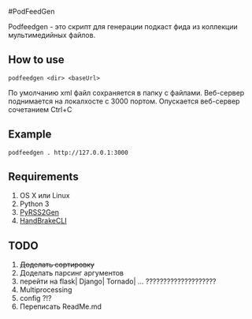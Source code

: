 #PodFeedGen

Podfeedgen - это скрипт для генерации подкаст фида из коллекции мультимедийных файлов.

## How to use
	podfeedgen <dir> <baseUrl>
По умолчанию xml файл сохраняется в папку c файлами.
 Веб-сервер поднимается на локалхосте с 3000 портом. Опускается веб-сервер сочетанием Ctrl+C  
## Example
	podfeedgen . http://127.0.0.1:3000
	
## Requirements
1. OS X или Linux
2. Python 3
3. [PyRSS2Gen](https://pypi.python.org/pypi/PyRSS2Gen)
4. [HandBrakeCLI](http://handbrake.fr/downloads2.php)



## TODO
1. <s>Доделать сортировку</s>
2. Доделать парсинг аргументов
3. перейти на flask| Django| Tornado| ... ????????????????????
4. Multiprocessing
5. config ?!?
3. Переписать ReadMe.md
